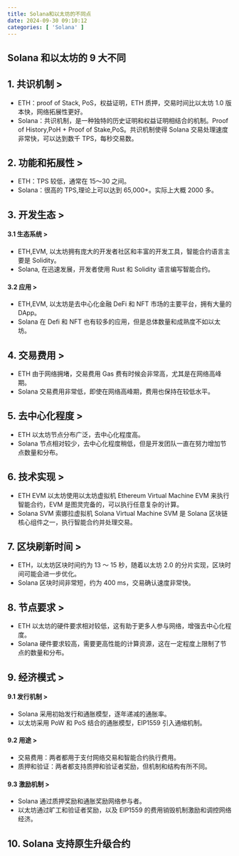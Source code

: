 ```yaml
---
title: Solana和以太坊的不同点
date: 2024-09-30 09:10:12
categories: [ 'Solana' ]
---
```



## Solana 和以太坊的 9 大不同

## 1. 共识机制 >

- ETH：proof of Stack, PoS，权益证明，ETH 质押，交易时间比以太坊 1.0 版本快，网络拓展性更好。
- Solana：共识机制，是一种独特的历史证明和权益证明相结合的机制。Proof of History,PoH + Proof of Stake,PoS。共识机制使得 Solana 交易处理速度非常快，可以达到数千 TPS，每秒交易数。


## 2. 功能和拓展性 >

- ETH：TPS 较低，通常在 15～30 之间。
- Solana：很高的 TPS,理论上可以达到 65,000+。实际上大概 2000 多。

## 3. 开发生态 >

#### 3.1 生态系统 >

- ETH,EVM, 以太坊拥有庞大的开发者社区和丰富的开发工具，智能合约语言主要是 Solidity。
- Solana, 在迅速发展，开发者使用 Rust 和 Solidity 语言编写智能合约。

#### 3.2 应用 >

- ETH,EVM, 以太坊是去中心化金融 DeFi 和 NFT 市场的主要平台，拥有大量的 DApp。
- Solana 在 Defi 和 NFT 也有较多的应用，但是总体数量和成熟度不如以太坊。

## 4. 交易费用 >

- ETH 由于网络拥堵，交易费用 Gas 费有时候会非常高，尤其是在网络高峰期。
- Solana 交易费用非常低，即使在网络高峰期，费用也保持在较低水平。

## 5. 去中心化程度 >

- ETH 以太坊节点分布广泛，去中心化程度高。
- Solana 节点相对较少，去中心化程度稍低，但是开发团队一直在努力增加节点数量和分布。

## 6. 技术实现 >

- ETH EVM 以太坊使用以太坊虚拟机 Ethereum Virtual Machine EVM 来执行智能合约，EVM 是图灵完备的，可以执行任意复杂的计算。
- Solana SVM 索娜拉虚拟机 Solana Virtual Machine SVM 是 Solana 区块链核心组件之一，执行智能合约并处理交易。

## 7. 区块刷新时间 >

- ETH，以太坊区块时间约为 13 ～ 15 秒，随着以太坊 2.0 的分片实现，区块时间可能会进一步优化。
- Solana 区块时间非常短，约为 400 ms，交易确认速度非常快。

## 8. 节点要求 >

- ETH 以太坊的硬件要求相对较低，这有助于更多人参与网络，增强去中心化程度。
- Solana 硬件要求较高，需要更高性能的计算资源，这在一定程度上限制了节点的数量和分布。

## 9. 经济模式 >

#### 9.1 发行机制 >

- Solana 采用初始发行和通胀模型，逐年递减的通胀率。
- 以太坊采用 PoW 和 PoS 结合的通胀模型，EIP1559 引入通缩机制。

#### 9.2 用途 >

- 交易费用：两者都用于支付网络交易和智能合约执行费用。
- 质押和验证：两者都支持质押和验证者奖励，但机制和结构有所不同。


#### 9.3 激励机制 >

- Solana 通过质押奖励和通胀奖励网络参与者。
- 以太坊通过旷工和验证者奖励，以及 EIP1559 的费用销毁机制激励和调控网络经济。

## 10. Solana 支持原生升级合约